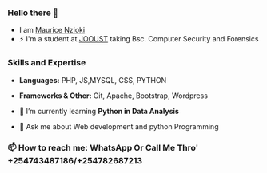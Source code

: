 ### Hello there 👋 
- I am [Maurice Nzioki](github.com/maurice2428)
- ⚡ I'm a student at [JOOUST](https://www.jooust.ac.ke) taking Bsc. Computer Security and Forensics
### **Skills and Expertise**
- **Languages:** PHP, JS,MYSQL, CSS, PYTHON
-  **Frameworks & Other:** Git, Apache, Bootstrap, Wordpress
 
- 🌱 I’m currently learning **Python in Data Analysis**
- 💬 Ask me about Web development and python Programming

### **📫 How to reach me**:  WhatsApp Or Call Me Thro' **+254743487186/+254782687213**

